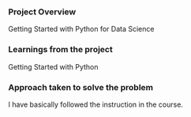 ### Project Overview

 Getting Started with Python for Data Science


### Learnings from the project

 Getting Started with Python


### Approach taken to solve the problem

 I have basically followed the instruction in the course.


